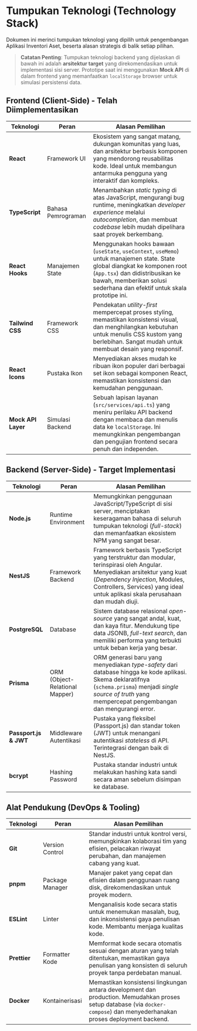 # Tumpukan Teknologi (Technology Stack)

Dokumen ini merinci tumpukan teknologi yang dipilih untuk pengembangan Aplikasi Inventori Aset, beserta alasan strategis di balik setiap pilihan.

> **Catatan Penting**: Tumpukan teknologi backend yang dijelaskan di bawah ini adalah **arsitektur target** yang direkomendasikan untuk implementasi sisi server. Prototipe saat ini menggunakan **Mock API** di dalam frontend yang memanfaatkan `localStorage` browser untuk simulasi persistensi data.

## Frontend (Client-Side) - Telah Diimplementasikan

| Teknologi          | Peran                    | Alasan Pemilihan                                                                                                                                                                                            |
| ------------------ | ------------------------ | ----------------------------------------------------------------------------------------------------------------------------------------------------------------------------------------------------------- |
| **React**          | Framework UI             | Ekosistem yang sangat matang, dukungan komunitas yang luas, dan arsitektur berbasis komponen yang mendorong reusabilitas kode. Ideal untuk membangun antarmuka pengguna yang interaktif dan kompleks.           |
| **TypeScript**     | Bahasa Pemrograman       | Menambahkan _static typing_ di atas JavaScript, mengurangi bug runtime, meningkatkan _developer experience_ melalui _autocompletion_, dan membuat _codebase_ lebih mudah dipelihara saat proyek berkembang.   |
| **React Hooks**    | Manajemen State          | Menggunakan hooks bawaan (`useState`, `useContext`, `useMemo`) untuk manajemen state. State global diangkat ke komponen root (`App.tsx`) dan didistribusikan ke bawah, memberikan solusi sederhana dan efektif untuk skala prototipe ini. |
| **Tailwind CSS**   | Framework CSS            | Pendekatan _utility-first_ mempercepat proses styling, memastikan konsistensi visual, dan menghilangkan kebutuhan untuk menulis CSS kustom yang berlebihan. Sangat mudah untuk membuat desain yang responsif. |
| **React Icons**    | Pustaka Ikon             | Menyediakan akses mudah ke ribuan ikon populer dari berbagai set ikon sebagai komponen React, memastikan konsistensi dan kemudahan penggunaan.                        |
| **Mock API Layer** | Simulasi Backend         | Sebuah lapisan layanan (`src/services/api.ts`) yang meniru perilaku API backend dengan membaca dan menulis data ke `localStorage`. Ini memungkinkan pengembangan dan pengujian frontend secara penuh dan independen. |

## Backend (Server-Side) - Target Implementasi

| Teknologi           | Peran                          | Alasan Pemilihan                                                                                                                                                                                                                             |
| ------------------- | ------------------------------ | -------------------------------------------------------------------------------------------------------------------------------------------------------------------------------------------------------------------------------------------- |
| **Node.js**         | Runtime Environment            | Memungkinkan penggunaan JavaScript/TypeScript di sisi server, menciptakan keseragaman bahasa di seluruh tumpukan teknologi (_full-stack_) dan memanfaatkan ekosistem NPM yang sangat besar.                                                   |
| **NestJS**          | Framework Backend              | Framework berbasis TypeScript yang terstruktur dan modular, terinspirasi oleh Angular. Menyediakan arsitektur yang kuat (_Dependency Injection_, Modules, Controllers, Services) yang ideal untuk aplikasi skala perusahaan dan mudah diuji. |
| **PostgreSQL**      | Database                       | Sistem database relasional _open-source_ yang sangat andal, kuat, dan kaya fitur. Mendukung tipe data JSONB, _full-text search_, dan memiliki performa yang terbukti untuk beban kerja yang besar.                                       |
| **Prisma**          | ORM (Object-Relational Mapper) | ORM generasi baru yang menyediakan _type-safety_ dari database hingga ke kode aplikasi. Skema deklaratifnya (`schema.prisma`) menjadi _single source of truth_ yang mempercepat pengembangan dan mengurangi error.                         |
| **Passport.js & JWT**| Middleware Autentikasi        | Pustaka yang fleksibel (Passport.js) dan standar token (JWT) untuk menangani autentikasi _stateless_ di API. Terintegrasi dengan baik di NestJS.                                                            |
| **bcrypt**          | Hashing Password               | Pustaka standar industri untuk melakukan hashing kata sandi secara aman sebelum disimpan ke database.                                                                                                                                      |

## Alat Pendukung (DevOps & Tooling)

| Teknologi      | Peran                | Alasan Pemilihan                                                                                                                                             |
| -------------- | -------------------- | ------------------------------------------------------------------------------------------------------------------------------------------------------------ |
| **Git**        | Version Control      | Standar industri untuk kontrol versi, memungkinkan kolaborasi tim yang efisien, pelacakan riwayat perubahan, dan manajemen cabang yang kuat.                   |
| **pnpm**       | Package Manager      | Manajer paket yang cepat dan efisien dalam penggunaan ruang disk, direkomendasikan untuk proyek modern.                                                     |
| **ESLint**     | Linter               | Menganalisis kode secara statis untuk menemukan masalah, bug, dan inkonsistensi gaya penulisan kode. Membantu menjaga kualitas kode.                            |
| **Prettier**   | Formatter Kode       | Memformat kode secara otomatis sesuai dengan aturan yang telah ditentukan, memastikan gaya penulisan yang konsisten di seluruh proyek tanpa perdebatan manual.   |
| **Docker**     | Kontainerisasi       | Memastikan konsistensi lingkungan antara development dan production. Memudahkan proses setup database (via `docker-compose`) dan menyederhanakan proses deployment backend. |